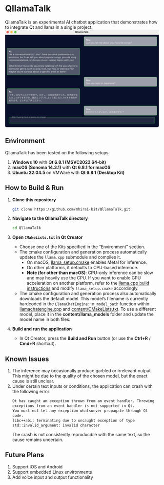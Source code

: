 # QllamaTalk
QllamaTalk is an experimental AI chatbot application that demonstrates how to integrate Qt and llama in a single project.  
![Mac Usage Example Screenshot](assets_for_readme/Desktop_Usage_Example.png)

## Environment
QllamaTalk has been tested on the following setups:
1. **Windows 10** with **Qt 6.8.1 (MSVC2022 64-bit)**  
2. **macOS (Sonoma 14.3.1)** with **Qt 6.8.1 for macOS**  
3. **Ubuntu 22.04.5** on VMWare with **Qt 6.8.1 (Desktop Kit)**  

## How to Build & Run
1. **Clone this repository**  
   ```bash
   git clone https://github.com/mhirai-bit/QllamaTalk.git
   ```

2. **Navigate to the QllamaTalk directory**  
   ```bash
   cd QllamaTalk
   ```

3. **Open `CMakeLists.txt` in Qt Creator**  
   - Choose one of the Kits specified in the “Environment” section.
   - The cmake configuration and generation process automatically updates the `llama.cpp` submodule and compiles it.
     - On macOS, [llama_setup.cmake](cmake/llama_setup.cmake) enables Metal for inference.
     - On other platforms, it defaults to CPU-based inference.  
     - **Note (for other than macOS)**: CPU-only inference can be slow and may heavily use the CPU. If you want to enable GPU acceleration on another platform, refer to the [llama.cpp build instructions](https://github.com/ggerganov/llama.cpp/blob/master/docs/build.md) and modify `llama_setup.cmake` accordingly.
   - The cmake configuration and generation process also automatically downloads the default model. This model’s filename is currently hardcoded in the `LlamaChatEngine::m_model_path` function within [llamachatengine.cpp](content/llamachatengine.cpp) and [content/CMakeLists.txt](content/CMakeLists.txt). To use a different model, place it in the **content/llama_models** folder and update the model name in both files.
   
4. **Build and run the application**  
   - In Qt Creator, press the **Build and Run** button (or use the **Ctrl+R** / **Cmd+R** shortcut).  

## Known Issues
1. The inference may occasionally produce garbled or irrelevant output. This might be due to the quality of the chosen model, but the exact cause is still unclear.
2. Under certain text inputs or conditions, the application can crash with the following error:
   ```
   Qt has caught an exception thrown from an event handler. Throwing
   exceptions from an event handler is not supported in Qt.
   You must not let any exception whatsoever propagate through Qt code.
   libc++abi: terminating due to uncaught exception of type std::invalid_argument: invalid character
   ```
   The crash is not consistently reproducible with the same text, so the cause remains uncertain.

## Future Plans
1. Support iOS and Android
2. Support embedded Linux environments
3. Add voice input and output functionality
